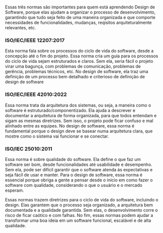 Essas três normas são importantes para quem está aprendendo Design de Software, porque elas ajudam a organizar o processo de desenvolvimento, garantindo que tudo seja feito de uma maneira organizada e que comporte necessidades de funcionalidades, mudanças, reqisitos arquiteturalmente relevantes, etc.

### ISO/IEC/IEEE 12207:2017
Esta norma fala sobre os processos do ciclo de vida do software, desde a concepção até o fim do projeto. Essa norma cria um guia para os processos do ciclo de vida sejam estruturados e claros. Sem ela, seria fácil o projeto virar uma bagunça, com problemas de comunicação, problemas de gerência, problemas técnicos, etc. No design de software, ela traz uma definição de um processo bem detalhado e criterioso de definição de design de software

### ISO/IEC/IEEE 42010:2022
Essa norma trata da arquitetura dos sistemas, ou seja, a maneira como o software é estruturado/componentizado. Ela ajuda a descrever e documentar a arquitetura de forma organizada, para que todos entendam e sigam as mesmas diretrizes. Sem isso, o projeto pode ficar confuso e mal alinhado entre as equipes. No design de software, essa norma é fundamental porque o design deve se basear numa arquitetura clara, que mostre como o sistema vai funcionar e se conectar.

### ISO/IEC 25010:2011
Essa norma é sobre qualidade do software. Ela define o que faz um software ser bom, desde funcionalidades até usabilidade e desempenho. Sem ela, pode ser difícil garantir que o software atenda às expectativas e seja fácil de usar e manter. Para o design de software, essa norma é essencial porque obriga a gente a pensar desde o início em como fazer o software com qualidade, considerando o que o usuário e o mercado esperam.

Essas normas trazem diretrizes para o ciclo de vida do software, incluindo o design. Elas garantem que o processo seja organizado, a arquitetura bem documentada e a qualidade garantida. Sem elas, o desenvolvimento corre o risco de ficar caótico e com falhas. No fim, essas normas podem ajudar a transformar uma boa ideia em um software funcional, escalável e de alta qualidade.
